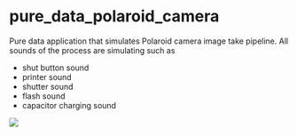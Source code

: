 # pure_data_polaroid_camera
Pure data application that simulates Polaroid camera image take pipeline. All sounds of the process are simulating such as<br />
- shut button sound<br />
- printer sound<br />
- shutter sound<br />
- flash sound <br />
- capacitor charging sound<br />

![](LogitechF310GamepadTester.png)
